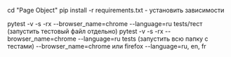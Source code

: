 cd "Page Object"
pip install -r requirements.txt  - установить зависимости

pytest -v -s -rx --browser_name=chrome --language=ru tests/тест (запустить тестовый файл отдельно)
pytest -v -s -rx --browser_name=chrome --language=ru tests (запустить всю папку с тестами)
--browser_name=chrome или firefox
--language=ru, en, fr

